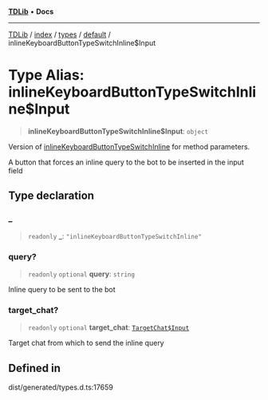 [**TDLib**](../../../../../../README.md) • **Docs**

***

[TDLib](../../../../../../modules.md) / [index](../../../../../README.md) / [types](../../../README.md) / [default](../README.md) / inlineKeyboardButtonTypeSwitchInline$Input

# Type Alias: inlineKeyboardButtonTypeSwitchInline$Input

> **inlineKeyboardButtonTypeSwitchInline$Input**: `object`

Version of [inlineKeyboardButtonTypeSwitchInline](inlineKeyboardButtonTypeSwitchInline.md) for method parameters.

A button that forces an inline query to the bot to be inserted in the input field

## Type declaration

### \_

> `readonly` **\_**: `"inlineKeyboardButtonTypeSwitchInline"`

### query?

> `readonly` `optional` **query**: `string`

Inline query to be sent to the bot

### target\_chat?

> `readonly` `optional` **target\_chat**: [`TargetChat$Input`](TargetChat$Input.md)

Target chat from which to send the inline query

## Defined in

dist/generated/types.d.ts:17659
